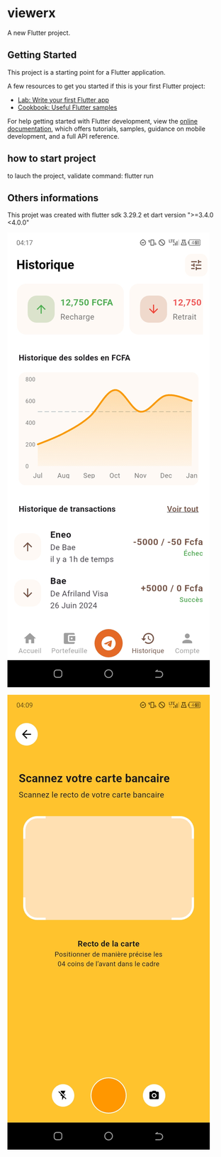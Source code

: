 # viewerx

A new Flutter project.

## Getting Started

This project is a starting point for a Flutter application.

A few resources to get you started if this is your first Flutter project:

- [Lab: Write your first Flutter app](https://docs.flutter.dev/get-started/codelab)
- [Cookbook: Useful Flutter samples](https://docs.flutter.dev/cookbook)

For help getting started with Flutter development, view the
[online documentation](https://docs.flutter.dev/), which offers tutorials,
samples, guidance on mobile development, and a full API reference.

## how to start project

to lauch the project, validate command: flutter run

## Others informations

This projet was created with flutter sdk 3.29.2 et dart version ">=3.4.0 <4.0.0"

![Screen shoot 1](https://raw.githubusercontent.com/Hamoa/viewerx/91c2e86b55f349920748b8521429898a35f6a587/screen_shoots/Screenshot_20250614-041713.jpg)

![Capture d'écran](https://raw.githubusercontent.com/Hamoa/viewerx/2dd8432ce36c8549629f00737a7b59e3bf20956d/screen_shoots/Screenshot_20250614-040918.jpg)

